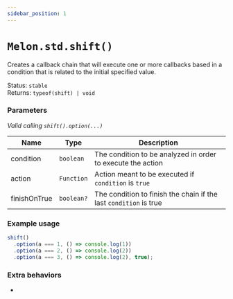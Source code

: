 ```yaml
---
sidebar_position: 1
---
```


# `Melon.std.shift()`

Creates a callback chain that will execute one or more callbacks based in a condition that is related to the initial specified value.

Status: `stable` <br />
Returns: `typeof(shift) | void`

### Parameters

*Valid calling `shift().option(...)`*

| Name | Type | Description |
| ---- | ---- | ----------- |
| condition | `boolean` | The condition to be analyzed in order to execute the action |
| action | `Function` | Action meant to be executed if `condition` is `true` |
| finishOnTrue | `boolean?` | The condition to finish the chain if the last `condition` is true |

### Example usage

```ts
shift()
  .option(a === 1, () => console.log(1))
  .option(a === 2, () => console.log(2))
  .option(a === 3, () => console.log(2), true);
```

### Extra behaviors

-